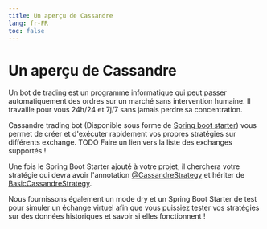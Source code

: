 ```yaml
---
title: Un aperçu de Cassandre
lang: fr-FR
toc: false
---
```


# Un aperçu de Cassandre
Un bot de trading est un programme informatique qui peut passer automatiquement des ordres sur un marché sans intervention humaine. Il travaille pour vous 24h/24 et 7j/7 sans jamais perdre sa concentration.

Cassandre trading bot (Disponible sous forme de [Spring boot starter](https://search.maven.org/search?q=g:%22tech.cassandre.trading.bot%22%20AND%20a:%22cassandre-trading-bot-spring-boot-starter%22)) vous permet de créer et d'exécuter rapidement vos propres stratégies sur différents exchange.
TODO Faire un lien vers la liste des exchanges supportés !

Une fois le Spring Boot Starter ajouté à votre projet, il cherchera votre stratégie qui devra avoir l'annotation [@CassandreStrategy](https://www.javadoc.io/doc/tech.cassandre.trading.bot/cassandre-trading-bot-spring-boot-autoconfigure/latest/tech/cassandre/trading/bot/strategy/CassandreStrategy.html) et hériter de [BasicCassandreStrategy](https://www.javadoc.io/doc/tech.cassandre.trading.bot/cassandre-trading-bot-spring-boot-autoconfigure/latest/tech/cassandre/trading/bot/strategy/BasicCassandreStrategy.html).

Nous fournissons également un mode dry et un Spring Boot Starter de test pour simuler un échange virtuel afin que vous puissiez tester vos stratégies sur des données historiques et savoir si elles fonctionnent !